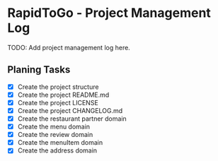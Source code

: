 # RapidToGo - Project Management Log

TODO: Add project management log here.

## Planing Tasks

- [x] Create the project structure
- [x] Create the project README.md
- [x] Create the project LICENSE
- [x] Create the project CHANGELOG.md
- [x] Create the restaurant partner domain
- [x] Create the menu domain
- [x] Create the review domain
- [x] Create the menuItem domain
- [x] Create the address domain